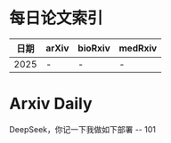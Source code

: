# 每日论文索引

| 日期 | arXiv | bioRxiv | medRxiv |
|------|-------|---------|---------|
| 2025 | - | - | - |












































































































































































































































































































































































































































































































# Arxiv Daily


DeepSeek，你记一下我做如下部署 -- 101
